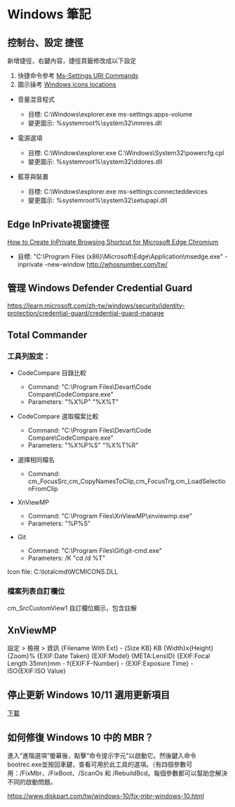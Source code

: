# Windows 筆記

## 控制台、設定 捷徑
新增捷徑，右鍵內容，捷徑頁籤修改成以下設定
1. 快捷命令參考 [Ms-Settings URI Commands](https://woshub.com/ms-settings-uri-commands-windows-11/)
2. 圖示操考 [Windows icons locations](https://www.digitalcitizen.life/where-find-most-windows-10s-native-icons/)

* 音量混音程式
    * 目標: C:\Windows\explorer.exe ms-settings:apps-volume
    * 變更圖示: %systemroot%\system32\mmres.dll

* 電源選項
    * 目標: C:\Windows\explorer.exe C:\Windows\System32\powercfg.cpl
    * 變更圖示: %systemroot%\system32\ddores.dll

* 藍芽與裝置
    * 目標: C:\Windows\explorer.exe ms-settings:connecteddevices
    * 變更圖示: %systemroot%\system32\setupapi.dll

## Edge InPrivate視窗捷徑
[How to Create InPrivate Browsing Shortcut for Microsoft Edge Chromium](https://www.tenforums.com/tutorials/153406-how-create-inprivate-browsing-shortcut-microsoft-edge-chromium.html)

* 目標: "C:\Program Files (x86)\Microsoft\Edge\Application\msedge.exe" -inprivate -new-window http://whosnumber.com/tw/


## 管理 Windows Defender Credential Guard

https://learn.microsoft.com/zh-tw/windows/security/identity-protection/credential-guard/credential-guard-manage

## Total Commander

### 工具列設定：

* CodeCompare 目錄比較
    * Command: "C:\Program Files\Devart\Code Compare\CodeCompare.exe"
    * Parameters: "%X%P" "%X%T"

* CodeCompare 選取檔案比較
    * Command: "C:\Program Files\Devart\Code Compare\CodeCompare.exe"
    * Parameters: "%X%P%S" "%X%T%R"

* 選擇相同檔名
    * Command: cm_FocusSrc,cm_CopyNamesToClip,cm_FocusTrg,cm_LoadSelectionFromClip

* XnViewMP
    * Command: "C:\Program Files\XnViewMP\xnviewmp.exe"
    * Parameters: "%P%S"

* Git
    * Command: "C:\Program Files\Git\git-cmd.exe"
    * Parameters: /K "cd /d %T"

Icon file:
C:\totalcmd\WCMICONS.DLL

### 檔案列表自訂欄位
cm_SrcCustomView1
自訂欄位顯示，包含註解


## XnViewMP
設定 > 檢視 > 資訊
{Filename With Ext} - {Size KB} KB
{Width}x{Height} {Zoom}%
{EXIF:Date Taken}
{EXIF:Model}
{META:LensID}
{EXIF:Focal Length 35mm}mm - f{EXIF:F-Number} -  {EXIF:Exposure Time} - ISO{EXIF:ISO Value}

## 停止更新 Windows 10/11 選用更新項目

[下載](wushowhide.diagcab)


## 如何修復 Windows 10 中的 MBR？

進入“進階選項”螢幕後，點擊“命令提示字元”以啟動它。然後鍵入命令 bootrec.exe並按回車鍵，查看可用於此工具的選項。（有四個參數可用：/FixMbr、/FixBoot、/ScanOs 和 /RebuildBcd。每個參數都可以幫助您解決不同的啟動問題。

https://www.diskpart.com/tw/windows-10/fix-mbr-windows-10.html
